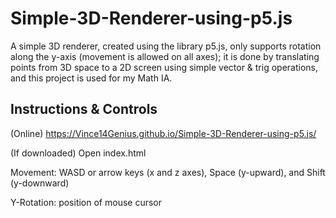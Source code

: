 # Simple-3D-Renderer-using-p5.js
A simple 3D renderer, created using the library p5.js, only supports rotation along the y-axis (movement is allowed on all axes); it is done by translating points from 3D space to a 2D screen using simple vector &amp; trig operations, and this project is used for my Math IA. 

## Instructions & Controls

(Online) https://Vince14Genius.github.io/Simple-3D-Renderer-using-p5.js/ 

(If downloaded) Open index.html 

Movement: WASD or arrow keys (x and z axes), Space (y-upward), and Shift (y-downward)

Y-Rotation: position of mouse cursor
